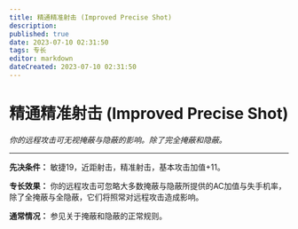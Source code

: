 ```yaml
---
title: 精通精准射击 (Improved Precise Shot)
description: 
published: true
date: 2023-07-10 02:31:50
tags: 专长
editor: markdown
dateCreated: 2023-07-10 02:31:50
---
```


# 精通精准射击 (Improved Precise Shot)

_你的远程攻击可无视掩蔽与隐蔽的影响。除了完全掩蔽和隐蔽。_

* * *

**先决条件：** 敏捷19，近距射击，精准射击，基本攻击加值+11。

**专长效果：** 你的远程攻击可忽略大多数掩蔽与隐蔽所提供的AC加值与失手机率，除了全掩蔽与全隐蔽，它们将照常对远程攻击造成影响。

**通常情况：** 参见关于掩蔽和隐蔽的正常规则。

